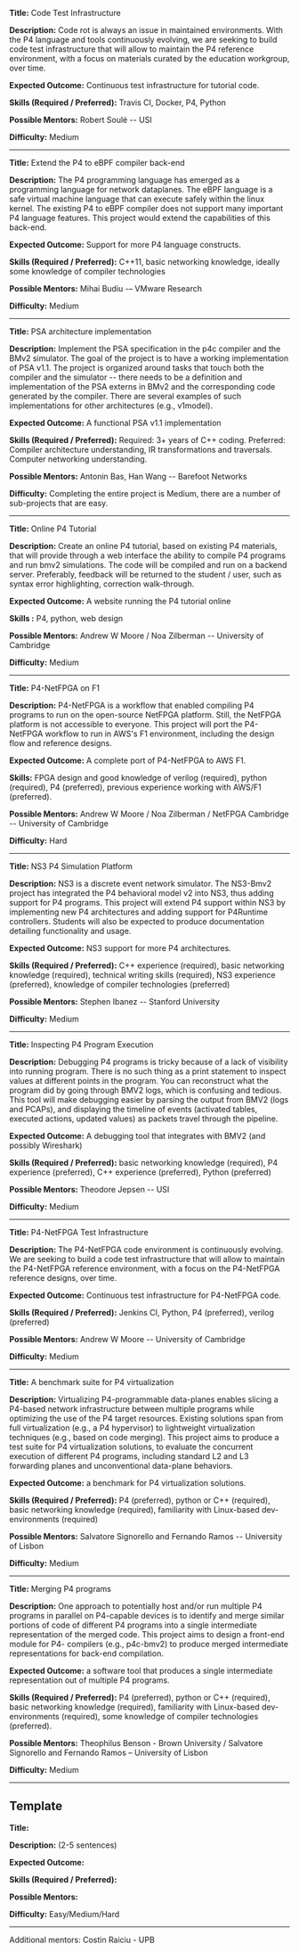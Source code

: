 **Title:** Code Test Infrastructure

**Description:** Code rot is always an issue in maintained environments. With the P4 language and tools continuously evolving, we are seeking to build code test infrastructure that will allow to maintain the P4 reference environment, with a focus on materials curated by the education workgroup, over time. 

**Expected Outcome:** Continuous test infrastructure for tutorial code.

**Skills (Required / Preferred):** Travis CI, Docker, P4, Python

**Possible Mentors:** Robert Soulé -- USI

**Difficulty:** Medium

***

**Title:** Extend the P4 to eBPF compiler back-end

**Description:** The P4 programming language has emerged as a programming language for network dataplanes. The eBPF language is a safe virtual machine language that can execute safely within the linux kernel. The existing P4 to eBPF compiler does not support many important P4 language features. This project would extend the capabilities of this back-end.

**Expected Outcome:** Support for more P4 language constructs.

**Skills (Required / Preferred):**  C++11, basic networking knowledge, ideally some knowledge of compiler technologies

**Possible Mentors:**  Mihai Budiu -– VMware Research

**Difficulty:** Medium

***

**Title:** PSA architecture implementation

**Description:** Implement the PSA specification in the p4c compiler and the BMv2 simulator. The goal of the project is to have a working implementation of PSA v1.1. The project is organized around tasks that touch both the compiler and the simulator -- there needs to be a definition and implementation of the PSA externs in BMv2 and the corresponding code generated by the compiler. There are several examples of such implementations for other architectures (e.g., v1model).

**Expected Outcome:** A functional PSA v1.1 implementation

**Skills (Required / Preferred):**
        Required: 3+ years of C++ coding.
	Preferred: Compiler architecture understanding, IR transformations and traversals. Computer networking understanding.

**Possible Mentors:**  Antonin Bas, Han Wang -- Barefoot Networks

**Difficulty:** Completing the entire project is Medium, there are a number of sub-projects that are easy.

***

**Title:** Online P4 Tutorial

**Description:** Create an online P4 tutorial, based on existing P4 materials, that will provide through a web interface the ability to compile P4 programs and run bmv2 simulations. The code will be compiled and run on a backend server. Preferably, feedback will be returned to the student / user, such as syntax error highlighting, correction walk-through.

**Expected Outcome:** A website running the P4 tutorial online

**Skills :** P4, python, web design

**Possible Mentors:**  Andrew W Moore / Noa Zilberman -- University of Cambridge

**Difficulty:** Medium

***

**Title:** P4-NetFPGA on F1

**Description:** P4-NetFPGA is a workflow that enabled compiling P4 programs to run on the open-source NetFPGA platform. Still, the NetFPGA platform is not accessible to everyone. This project will port the P4-NetFPGA workflow to run in AWS's F1 environment, including the design flow and reference designs. 

**Expected Outcome:** A complete port of P4-NetFPGA to AWS F1.

**Skills:** FPGA design and good knowledge of verilog (required), python (required), P4 (preferred), previous experience working with AWS/F1 (preferred).

**Possible Mentors:**  Andrew W Moore / Noa Zilberman / NetFPGA Cambridge -- University of Cambridge

**Difficulty:** Hard

***

**Title:** NS3 P4 Simulation Platform

**Description:** NS3 is a discrete event network simulator. The NS3-Bmv2 project has integrated the P4 behavioral model v2 into NS3, thus adding support for P4 programs. This project will extend P4 support within NS3 by implementing new P4 architectures and adding support for P4Runtime controllers. Students will also be expected to produce documentation detailing functionality and usage.

**Expected Outcome:** NS3 support for more P4 architectures.

**Skills (Required / Preferred):** C++ experience (required), basic networking knowledge (required), technical writing skills (required), NS3 experience (preferred), knowledge of compiler technologies (preferred)

**Possible Mentors:** Stephen Ibanez -- Stanford University

**Difficulty:** Medium

***

**Title:**  Inspecting P4 Program Execution

**Description:** Debugging P4 programs is tricky because of a lack of
visibility into running program. There is no such thing as a print
statement to inspect values at different points in the program. You can
reconstruct what the program did by going through BMV2 logs, which is 
confusing and tedious. This tool will make debugging easier by parsing
the output from BMV2 (logs and PCAPs), and displaying the timeline of
events (activated tables, executed actions, updated values) as packets
travel through the pipeline.

**Expected Outcome:** A debugging tool that integrates with BMV2 (and possibly Wireshark)

**Skills (Required / Preferred):** basic networking knowledge (required), P4 experience (preferred), C++
experience (preferred), Python (preferred)

**Possible Mentors:** Theodore Jepsen -- USI

**Difficulty:** Medium

***

**Title:** P4-NetFPGA Test Infrastructure

**Description:** The P4-NetFPGA code environment is continuously evolving. We are seeking to build a code test infrastructure that will allow to maintain the P4-NetFPGA reference environment, with a focus on the P4-NetFPGA reference designs, over time. 

**Expected Outcome:** Continuous test infrastructure for P4-NetFPGA code.

**Skills (Required / Preferred):** Jenkins CI, Python, P4 (preferred), verilog (preferred)

**Possible Mentors:** Andrew W Moore -- University of Cambridge

**Difficulty:** Medium

***

**Title:** A benchmark suite for P4 virtualization

**Description:** Virtualizing P4-programmable data-planes enables slicing a P4-based network infrastructure
between multiple programs while optimizing the use of the P4 target resources. Existing solutions span
from full virtualization (e.g., a P4 hypervisor) to lightweight virtualization techniques (e.g., based on code
merging). This project aims to produce a test suite for P4 virtualization solutions, to evaluate the
concurrent execution of different P4 programs, including standard L2 and L3 forwarding planes and
unconventional data-plane behaviors.

**Expected Outcome:** a benchmark for P4 virtualization solutions.

**Skills (Required / Preferred):** P4 (preferred), python or C++ (required), basic networking knowledge
(required), familiarity with Linux-based dev-environments (required)

**Possible Mentors:** Salvatore Signorello and Fernando Ramos -- University of Lisbon

**Difficulty:** Medium

***

**Title:** Merging P4 programs

**Description:** One approach to potentially host and/or run multiple P4 programs in parallel on P4-capable
devices is to identify and merge similar portions of code of different P4 programs into a single
intermediate representation of the merged code. This project aims to design a front-end module for P4-
compilers (e.g., p4c-bmv2) to produce merged intermediate representations for back-end compilation.

**Expected Outcome:** a software tool that produces a single intermediate representation out of multiple P4
programs.

**Skills (Required / Preferred):** P4 (preferred), python or C++ (required), basic networking knowledge
(required), familiarity with Linux-based dev-environments (required), some knowledge of compiler
technologies (preferred).

**Possible Mentors:** Theophilus Benson - Brown University / Salvatore Signorello and Fernando Ramos – University of Lisbon

**Difficulty:** Medium

***

## Template

**Title:**

**Description:** (2-5 sentences)

**Expected Outcome:**

**Skills (Required / Preferred):**

**Possible Mentors:**

**Difficulty:** Easy/Medium/Hard

***

Additional mentors: Costin Raiciu - UPB
